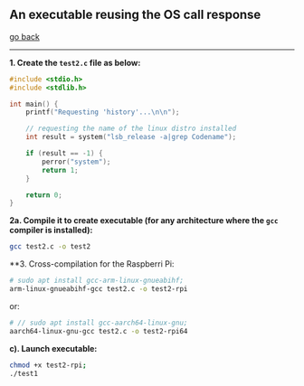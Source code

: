## An executable reusing the OS call response

[go back](../README.md)

------

**1. Create the `test2.c` file as below:**


```c
#include <stdio.h>
#include <stdlib.h>

int main() {
    printf("Requesting 'history'...\n\n");

    // requesting the name of the linux distro installed
    int result = system("lsb_release -a|grep Codename");

    if (result == -1) {
        perror("system");
        return 1;
    }

    return 0;
}
```

**2a. Compile it to create executable (for any architecture where the `gcc` compiler is installed):**

```sh
gcc test2.c -o test2
```

**3. Cross-compilation for the Raspberri Pi:

```sh
# sudo apt install gcc-arm-linux-gnueabihf;
arm-linux-gnueabihf-gcc test2.c -o test2-rpi
```

or:

```sh
# // sudo apt install gcc-aarch64-linux-gnu;
aarch64-linux-gnu-gcc test2.c -o test2-rpi64
```

**c). Launch executable:**

```sh
chmod +x test2-rpi;
./test1
```
